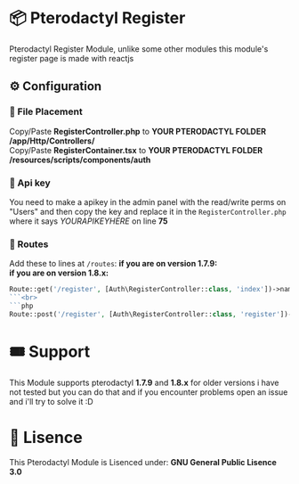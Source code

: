 # 📦 Pterodactyl Register
Pterodactyl Register Module, unlike some other modules this module's register page is made with reactjs

## ⚙️ Configuration

### 📄 File Placement
Copy/Paste __RegisterController.php__ to __YOUR PTERODACTYL FOLDER /app/Http/Controllers/__<br>
Copy/Paste __RegisterContainer.tsx__ to __YOUR PTERODACTYL FOLDER /resources/scripts/components/auth__

### 🔑 Api key
You need to make a apikey in the admin panel with the read/write perms on "Users"
and then copy the key and replace it in the `RegisterController.php` where it says *YOURAPIKEYHERE* on line __75__

### 🔗 Routes
Add these to lines at `/routes`:
**if you are on version __1.7.9__:**<br>
**if you are on version __1.8.x__:**<br>
```php
Route::get('/register', [Auth\RegisterController::class, 'index'])->name('auth.register');
```<br>
```php
Route::post('/register', [Auth\RegisterController::class, 'register'])->name('auth.register.url')->middleware('recaptcha');
```

# 🎟️ Support
This Module supports pterodactyl __1.7.9__ and __1.8.x__
for older versions i have not tested but you can do that and if you encounter problems
open an issue and i'll try to solve it :D

# 📄 Lisence
This Pterodactyl Module is Lisenced under: **GNU General Public Lisence 3.0**
